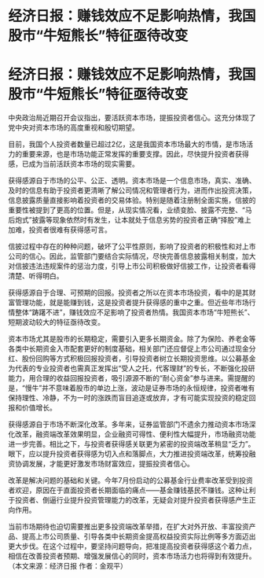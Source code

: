 # 经济日报：赚钱效应不足影响热情，我国股市“牛短熊长”特征亟待改变

# 经济日报：赚钱效应不足影响热情，我国股市“牛短熊长”特征亟待改变

中央政治局近期召开会议指出，要活跃资本市场，提振投资者信心。这充分体现了党中央对资本市场的高度重视和殷切期望。

目前，我国个人投资者数量已超过2亿，这是我国资本市场最大的市情，是市场活力的重要来源，也是市场功能正常发挥的重要支撑。因此，尽快提升投资者获得感，已成为当前活跃资本市场的现实需要。

获得感源自于市场的公平、公正、透明。资本市场是一个信息市场，真实、准确、及时的信息有助于投资者更清晰了解公司情况和管理者行为，进而作出投资决策，信息披露质量直接影响着投资者的交易体验。特别是随着注册制全面实施，信披的重要性被提到了更高的位置。但是，从现实情况看，业绩变脸、披露不完整、“马后炮式”披露等现象依然时有发生，让本就处于信息劣势的投资者正确“择股”难上加难，投资者很难有获得感可言。

信披过程中存在的种种问题，破坏了公平性原则，影响了投资者的积极性和对上市公司的信心。因此，监管部门要结合实际情况，尽快完善信息披露相关制度，加大对信披违法违规案件的惩治力度，引导上市公司积极做好信披工作，让投资者看得清楚、听得明白。

获得感源自于合理、可预期的回报。投资者之所以在资本市场投资，看中的是其财富管理功能，就是能赚到钱，这是投资者提升获得感的重中之重。但近些年市场行情整体“踌躇不进”，赚钱效应不足影响了投资者热情。我国资本市场“牛短熊长”、短期波动较大的特征亟待改变。

资本市场尤其是股市的长期稳定，需要引入更多长期资金。除了为保险、养老金等各类中长期资金入市配套更好的制度基础，相关部门还应督促上市公司通过现金分红、股份回购等方式积极回报投资者，引导投资者树立长期投资思维。以公募基金为代表的专业投资者也需真正发挥出“受人之托，代客理财”的专长，不断强化投研能力，用合理的收益回报投资者，吸引源源不断的“耐心资金”参与进来。需提醒的是，“慢牛”并不意味着股市的单边上涨，波动是证券市场的永恒规律，投资者唯有保持理性、冷静，不为一时的涨跌而盲目追逐或放弃，才有可能实现投资的稳定回报和价值增长。

获得感源自于市场不断深化改革。多年来，证券监管部门不遗余力推动资本市场深化改革，融资端改革效果明显，企业融资可得性、便利性大幅提升，市场融资功能进一步完善。相比之下，与投资者获得感关联更为紧密的投资端改革稍显“乏力”。眼下，应以提升投资者获得感为切入点和落脚点，大力推进投资端改革，统筹投融资协调发展，才能更好激发市场财富效应，提振投资者信心。

改革是解决问题的基础和关键。今年7月份启动的公募基金行业费率改革受到投资者欢迎，原因在于直面投资者长期面临的痛点——基金赚钱基民不赚钱。这种让利于投资者、倒逼行业提升投资管理能力的改革，无疑会对提升投资者获得感产生正向作用。

当前市场期待也迫切需要推出更多投资端改革举措，在扩大对外开放、丰富投资产品、提高上市公司质量、引导各类中长期资金提高权益投资实际比例等多方面迈出更大步伐。在这个过程中，要坚持问题导向，把准提高投资者获得感这个着力点，相信在改善投资者预期、增强发展信心的同时，资本市场活力也将得到有效提升。
（本文来源：经济日报 作者：金观平）

